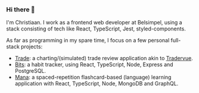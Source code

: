 ### Hi there 👋

I'm Christiaan. I work as a frontend web developer at Belsimpel, using a stack consisting of tech like React, TypeScript, Jest, styled-components.

As far as programming in my spare time, I focus on a few personal full-stack projects:
- [Trade](https://github.com/seerden/trade): a charting/(simulated) trade review application akin to [Tradervue](https://www.tradervue.com/).
- [Bits](https://github.com/seerden/Bits): a habit tracker, using React, TypeScript, Node, Express and PostgreSQL.
- [Mana](https://github.com/seerden/mana): a spaced-repetition flashcard-based (language) learning application with React, TypeScript, Node, MongoDB and GraphQL.
